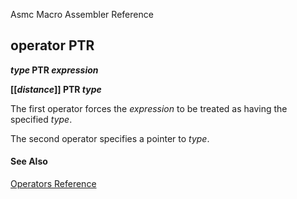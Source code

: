 Asmc Macro Assembler Reference

## operator PTR

**_type_ PTR _expression_**

**[[_distance_]] PTR _type_**

The first operator forces the _expression_ to be treated as having the specified _type_.

The second operator specifies a pointer to _type_.

#### See Also

[Operators Reference](readme.md)
